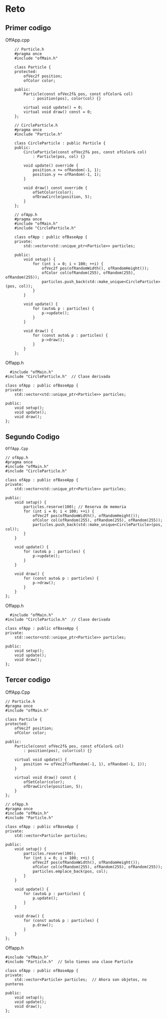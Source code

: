 # Reto

## Primer codigo 
OffApp.cpp

        // Particle.h
        #pragma once
        #include "ofMain.h"
        
        class Particle {
        protected:
            ofVec2f position;
            ofColor color;
        
        public:
            Particle(const ofVec2f& pos, const ofColor& col)
                : position(pos), color(col) {}
        
            virtual void update() = 0;
            virtual void draw() const = 0;
        };
        
        // CircleParticle.h
        #pragma once
        #include "Particle.h"
        
        class CircleParticle : public Particle {
        public:
            CircleParticle(const ofVec2f& pos, const ofColor& col)
                : Particle(pos, col) {}
        
            void update() override {
                position.x += ofRandom(-1, 1);
                position.y += ofRandom(-1, 1);
            }
        
            void draw() const override {
                ofSetColor(color);
                ofDrawCircle(position, 5);
            }
        };
        
        // ofApp.h
        #pragma once
        #include "ofMain.h"
        #include "CircleParticle.h"
        
        class ofApp : public ofBaseApp {
        private:
            std::vector<std::unique_ptr<Particle>> particles;
        
        public:
            void setup() {
                for (int i = 0; i < 100; ++i) {
                    ofVec2f pos(ofRandomWidth(), ofRandomHeight());
                    ofColor col(ofRandom(255), ofRandom(255), ofRandom(255));
                    particles.push_back(std::make_unique<CircleParticle>(pos, col));
                }
            }
        
            void update() {
                for (auto& p : particles) {
                    p->update();
                }
            }
        
            void draw() {
                for (const auto& p : particles) {
                    p->draw();
                }
            }
        };
    
Offapp.h

      #include "ofMain.h"
    #include "CircleParticle.h"  // Clase derivada
    
    class ofApp : public ofBaseApp {
    private:
        std::vector<std::unique_ptr<Particle>> particles;
    
    public:
        void setup();
        void update();
        void draw();
    };

## Segundo Codigo 
    OffApp.Cpp
    
    // ofApp.h
    #pragma once
    #include "ofMain.h"
    #include "CircleParticle.h"
    
    class ofApp : public ofBaseApp {
    private:
        std::vector<std::unique_ptr<Particle>> particles;
    
    public:
        void setup() {
            particles.reserve(100); // Reserva de memoria
            for (int i = 0; i < 100; ++i) {
                ofVec2f pos(ofRandomWidth(), ofRandomHeight());
                ofColor col(ofRandom(255), ofRandom(255), ofRandom(255));
                particles.push_back(std::make_unique<CircleParticle>(pos, col));
            }
        }
    
        void update() {
            for (auto& p : particles) {
                p->update();
            }
        }
    
        void draw() {
            for (const auto& p : particles) {
                p->draw();
            }
        }
    };

  Offapp.h
  
      #include "ofMain.h"
    #include "CircleParticle.h"  // Clase derivada
    
    class ofApp : public ofBaseApp {
    private:
        std::vector<std::unique_ptr<Particle>> particles;
    
    public:
        void setup();
        void update();
        void draw();
    };


## Tercer codigo 
OffApp.Cpp

    // Particle.h
    #pragma once
    #include "ofMain.h"
    
    class Particle {
    protected:
        ofVec2f position;
        ofColor color;
    
    public:
        Particle(const ofVec2f& pos, const ofColor& col)
            : position(pos), color(col) {}
    
        virtual void update() {
            position += ofVec2f(ofRandom(-1, 1), ofRandom(-1, 1));
        }
    
        virtual void draw() const {
            ofSetColor(color);
            ofDrawCircle(position, 5);
        }
    };
    
    // ofApp.h
    #pragma once
    #include "ofMain.h"
    #include "Particle.h"
    
    class ofApp : public ofBaseApp {
    private:
        std::vector<Particle> particles;
    
    public:
        void setup() {
            particles.reserve(100);
            for (int i = 0; i < 100; ++i) {
                ofVec2f pos(ofRandomWidth(), ofRandomHeight());
                ofColor col(ofRandom(255), ofRandom(255), ofRandom(255));
                particles.emplace_back(pos, col);
            }
        }
    
        void update() {
            for (auto& p : particles) {
                p.update();
            }
        }
    
        void draw() {
            for (const auto& p : particles) {
                p.draw();
            }
        }
    };
    
Offapp.h

    #include "ofMain.h"
    #include "Particle.h"  // Solo tienes una clase Particle
    
    class ofApp : public ofBaseApp {
    private:
        std::vector<Particle> particles;  // Ahora son objetos, no punteros
    
    public:
        void setup();
        void update();
        void draw();
    };
